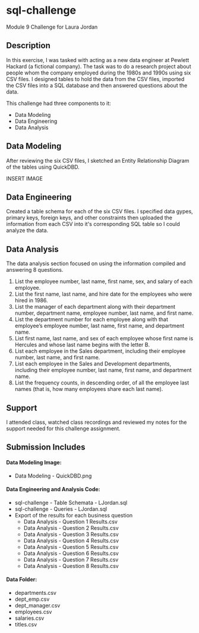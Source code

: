 # sql-challenge
Module 9 Challenge for Laura Jordan

## Description
In this exercise, I was tasked with acting as a new data engineer at Pewlett Hackard (a fictional company). The task was to do a research project about people whom the company employed during the 1980s and 1990s using six CSV files. I designed tables to hold the data from the CSV files, imported the CSV files into a SQL database and then answered questions about the data. 

This challenge had three components to it:
- Data Modeling
- Data Engineering
- Data Analysis

## Data Modeling
After reviewing the six CSV files, I sketched an Entity Relationship Diagram of the tables using QuickDBD.

INSERT IMAGE

## Data Engineering
Created a table schema for each of the six CSV files. I specified data gypes, primary keys, foreign keys, and other constraints then uploaded the information from each CSV into it's corresponding SQL table so I could analyze the data.

## Data Analysis
The data analysis section focused on using the information compiled and answering 8 questions.
1. List the employee number, last name, first name, sex, and salary of each employee.
2. List the first name, last name, and hire date for the employees who were hired in 1986.
3. List the manager of each department along with their department number, department name, employee number, last name, and first name.
4. List the department number for each employee along with that employee’s employee number, last name, first name, and department name.
5. List first name, last name, and sex of each employee whose first name is Hercules and whose last name begins with the letter B.
6. List each employee in the Sales department, including their employee number, last name, and first name.
7. List each employee in the Sales and Development departments, including their employee number, last name, first name, and department name.
8. List the frequency counts, in descending order, of all the employee last names (that is, how many employees share each last name).

## Support
I attended class, watched class recordings and reviewed my notes for the support needed for this challenge assignment.

## Submission Includes
#### Data Modeling Image:
* Data Modeling - QuickDBD.png
#### Data Engineering and Analysis Code:
* sql-challenge - Table Schemata - LJordan.sql
* sql-challenge - Queries - LJordan.sql
* Export of the results for each business question
   - Data Analysis - Question 1 Results.csv
   - Data Analysis - Question 2 Results.csv
   - Data Analysis - Question 3 Results.csv
   - Data Analysis - Question 4 Results.csv
   - Data Analysis - Question 5 Results.csv
   - Data Analysis - Question 6 Results.csv
   - Data Analysis - Question 7 Results.csv
   - Data Analysis - Question 8 Results.csv
#### Data Folder:
* departments.csv
* dept_emp.csv
* dept_manager.csv
* employees.csv
* salaries.csv
* titles.csv
